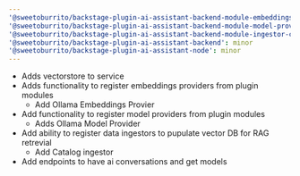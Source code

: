 ```yaml
---
'@sweetoburrito/backstage-plugin-ai-assistant-backend-module-embeddings-provider-ollama': minor
'@sweetoburrito/backstage-plugin-ai-assistant-backend-module-model-provider-ollama': minor
'@sweetoburrito/backstage-plugin-ai-assistant-backend-module-ingestor-catalog': minor
'@sweetoburrito/backstage-plugin-ai-assistant-backend': minor
'@sweetoburrito/backstage-plugin-ai-assistant-node': minor
---
```


- Adds vectorstore to service
- Adds functionality to register embeddings providers from plugin modules
  - Add Ollama Embeddings Provier
- Add functionality to register model providers from plugin modules
  - Adds Ollama Model Provider
- Add ability to register data ingestors to pupulate vector DB for RAG retrevial
  - Add Catalog ingestor
- Add endpoints to have ai conversations and get models
